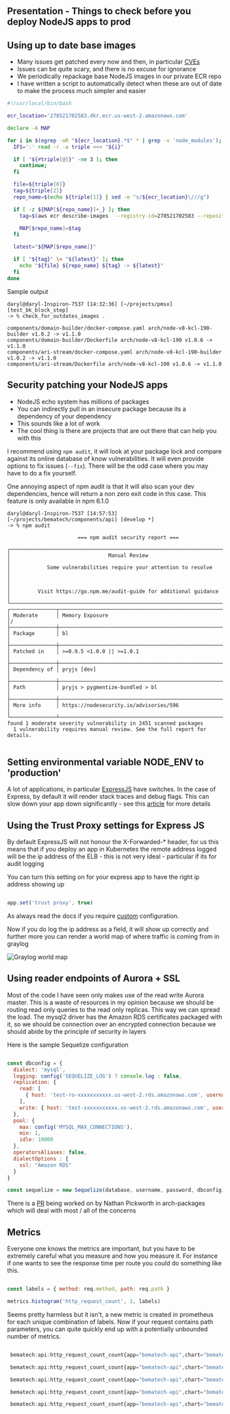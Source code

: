 ## Presentation - Things to check before you deploy NodeJS apps to prod

## Using up to date base images
- Many issues get patched every now and then, in particular [CVEs](https://nodejs.org/en/blog/vulnerability/june-2018-security-releases/)
- Issues can be quite scary, and there is no excuse for ignorance
- We periodically repackage base NodeJS images in our private ECR repo
- I have written a script to automatically detect when these are out of date to make the process much simpler and easier

```bash
#!/usr/local/bin/bash

ecr_location='278521702583.dkr.ecr.us-west-2.amazonaws.com'

declare -A MAP

for i in $(egrep -oR "${ecr_location}.*$" * | grep -v 'node_modules'); do
  IFS=':' read -r -a triple <<< "${i}"

  if [ "${#triple[@]}" -ne 3 ]; then
    continue;
  fi

  file=${triple[0]}
  tag=${triple[2]}
  repo_name=$(echo ${triple[1]} | sed -e "s/${ecr_location}\///g")

  if [ -z ${MAP[${repo_name}]+_} ]; then
    tag=$(aws ecr describe-images  --registry-id=278521702583 --repository-name=$repo_name | jq .imageDetails[].imageTags[] | sort | tail -1 | sed -e 's/"//g')

    MAP[$repo_name]=$tag
  fi

  latest="${MAP[$repo_name]}"

  if [ "${tag}" \< "${latest}" ]; then
    echo "${file} ${repo_name} ${tag} -> ${latest}"
  fi
done

```

Sample output

```
daryl@daryl-Inspiron-7537 [14:32:36] [~/projects/pmsx] [test_bk_block_step]
-> % check_for_outdates_images .  

components/domain-builder/docker-compose.yaml arch/node-v8-kcl-190-builder v1.0.2 -> v1.1.0
components/domain-builder/Dockerfile arch/node-v8-kcl-190 v1.0.6 -> v1.1.0
components/ari-stream/docker-compose.yaml arch/node-v8-kcl-190-builder v1.0.2 -> v1.1.0
components/ari-stream/Dockerfile arch/node-v8-kcl-190 v1.0.6 -> v1.1.0

```

## Security patching your NodeJS apps

- NodeJS echo system has millions of packages
- You can indirectly pull in an insecure package because its a dependency of your dependency
- This sounds like a lot of work
- The cool thing is there are projects that are out there that can help you with this

I recommend using `npm audit`, it will look at your package lock and compare against its online database
of know vulnerabilities. It will even provide options to fix issues (```--fix```). There will be the odd case where you may
have to do a fix yourself.

One annoying aspect of npm audit is that it will also scan your dev dependencies, hence will return a non zero exit code in this case.
This feature is only available in npm 6.1.0


```
daryl@daryl-Inspiron-7537 [14:57:53] [~/projects/bematech/components/api] [develop *]
-> % npm audit            
                                                                                
                       === npm audit security report ===                        
                                                                                
┌──────────────────────────────────────────────────────────────────────────────┐
│                                Manual Review                                 │
│            Some vulnerabilities require your attention to resolve            │
│                                                                              │
│         Visit https://go.npm.me/audit-guide for additional guidance          │
└──────────────────────────────────────────────────────────────────────────────┘
┌───────────────┬──────────────────────────────────────────────────────────────┐
│ Moderate      │ Memory Exposure                                              │/
├───────────────┼──────────────────────────────────────────────────────────────┤
│ Package       │ bl                                                           │
├───────────────┼──────────────────────────────────────────────────────────────┤
│ Patched in    │ >=0.9.5 <1.0.0 || >=1.0.1                                    │
├───────────────┼──────────────────────────────────────────────────────────────┤
│ Dependency of │ pryjs [dev]                                                  │
├───────────────┼──────────────────────────────────────────────────────────────┤
│ Path          │ pryjs > pygmentize-bundled > bl                              │
├───────────────┼──────────────────────────────────────────────────────────────┤
│ More info     │ https://nodesecurity.io/advisories/596                       │
└───────────────┴──────────────────────────────────────────────────────────────┘
found 1 moderate severity vulnerability in 2451 scanned packages
  1 vulnerability requires manual review. See the full report for details.


```

## Setting environmental variable NODE_ENV to 'production'

A lot of applications, in particular [ExpressJS](https://expressjs.com/) have switches. In the case of Express, by default it
will render stack traces and debug flags. This can slow down your app down significantly - see this [article](https://www.dynatrace.com/news/blog/the-drastic-effects-of-omitting-node_env-in-your-express-js-applications/)
for more details


## Using the Trust Proxy settings for Express JS

By default ExpressJS will not honour the X-Forwarded-* header, for us this means that
if you deploy an app in Kubernetes the remote address logged will be the ip address of the
ELB - this is not very ideal - particular if its for audit logging

You can turn this setting on for your express app to have the right ip address showing up

```javascript

app.set('trust proxy', true)

```

As always read the docs if you require [custom](https://expressjs.com/en/guide/behind-proxies.html) configuration.

Now if you do log the ip address as a field, it will show up correctly and further more you can render a world map of where traffic is coming from in graylog

![Graylog world map](http://docs.graylog.org/en/2.4/_images/geolocation_8.png)


## Using reader endpoints of Aurora + SSL

Most of the code I have seen only makes use of the read write Aurora master.
This is a waste of resources in my opinion because we should be routing read only queries
to the read only replicas. This way we can spread the load. The mysql2 driver has the Amazon RDS certificates packaged with it, so we should be connection over an encrypted
connection because we should abide by the principle of security in layers

Here is the sample Sequelize configuration

```javascript

const dbconfig = {
  dialect: 'mysql',
  logging: config('SEQUELIZE_LOG') ? console.log : false,
  replication: {
    read: [
      { host: 'test-ro-xxxxxxxxxxx.us-west-2.rds.amazonaws.com', username: 'app', password: '******' }
    ],
    write: { host: 'test-xxxxxxxxxxx.us-west-2.rds.amazonaws.com', username: 'app', password: '******' }
  },
  pool: {
    max: config('MYSQL_MAX_CONNECTIONS'),
    min: 1,
    idle: 10000
  },
  operatorsAliases: false,
  dialectOptions : {
    ssl: "Amazon RDS"
  }
}

const sequelize = new Sequelize(database, username, password, dbconfig)

```

There is a [PR](https://github.com/siteminder-au/arch-packages/pull/7/files) being worked on by Nathan Pickworth in arch-packages which will deal with most / all of the concerns


## Metrics

Everyone one knows the metrics are important, but you have to be extremely careful what you measure and how you measure it.
For instance if one wants to see the response time per route you could do something like this.

```javascript

const labels = { method: req.method, path: req.path }

metrics.histogram('http_request_count', 1, labels)

```

Seems pretty harmless but it isn't, a new metric is created in prometheus for each unique combination of labels.
Now if your request contains path parameters, you can quite quickly end up with a potentially unbounded number of metrics.

```javascript

 bematech:api:http_request_count_count{app="bematech-api",chart="bematech-api",component="api",instance="100.98.220.32:3000",path="/reservations",pod_template_hash="892397533"}

 bematech:api:http_request_count_count{app="bematech-api",chart="bematech-api",component="api",instance="100.98.220.32:3000",path="/reservations/TRS-45431-1/events/2018-04-06T15:07:18+00:00/document"}

 bematech:api:http_request_count_count{app="bematech-api",chart="bematech-api",component="api",instance="100.98.220.32:3000",path="/reservations/EXP-32484-1/events/2018-04-06T15:12:51+00:00/document"}

 bematech:api:http_request_count_count{app="bematech-api",chart="bematech-api",component="api",instance="100.98.220.32:3000",path="/reservations/BDC-86757-2/events/2018-04-06T15:02:18+00:00/document"}

 bematech:api:http_request_count_count{app="bematech-api",chart="bematech-api",component="api",instance="100.98.220.32:3000",path="/reservations/BDC-86757-1/events/2018-04-06T15:02:18+00:00/document"}

```
